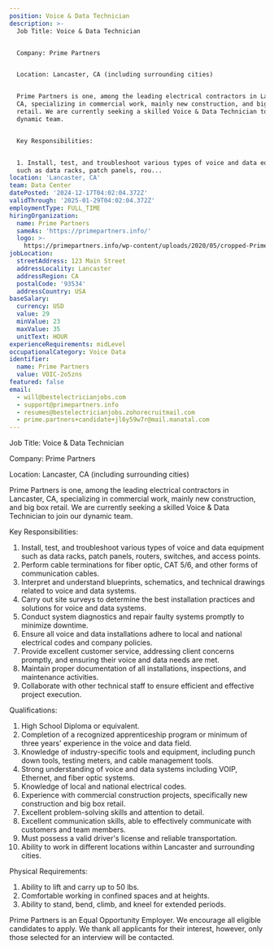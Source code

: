 ```yaml
---
position: Voice & Data Technician
description: >-
  Job Title: Voice & Data Technician


  Company: Prime Partners


  Location: Lancaster, CA (including surrounding cities)


  Prime Partners is one, among the leading electrical contractors in Lancaster,
  CA, specializing in commercial work, mainly new construction, and big box
  retail. We are currently seeking a skilled Voice & Data Technician to join our
  dynamic team.


  Key Responsibilities:


  1. Install, test, and troubleshoot various types of voice and data equipment
  such as data racks, patch panels, rou...
location: 'Lancaster, CA'
team: Data Center
datePosted: '2024-12-17T04:02:04.372Z'
validThrough: '2025-01-29T04:02:04.372Z'
employmentType: FULL_TIME
hiringOrganization:
  name: Prime Partners
  sameAs: 'https://primepartners.info/'
  logo: >-
    https://primepartners.info/wp-content/uploads/2020/05/cropped-Prime-Partners-Logo-NO-BG-1-1.png
jobLocation:
  streetAddress: 123 Main Street
  addressLocality: Lancaster
  addressRegion: CA
  postalCode: '93534'
  addressCountry: USA
baseSalary:
  currency: USD
  value: 29
  minValue: 23
  maxValue: 35
  unitText: HOUR
experienceRequirements: midLevel
occupationalCategory: Voice Data
identifier:
  name: Prime Partners
  value: VOIC-2o5zns
featured: false
email:
  - will@bestelectricianjobs.com
  - support@primepartners.info
  - resumes@bestelectricianjobs.zohorecruitmail.com
  - prime.partners+candidate+jl6y59w7r@mail.manatal.com
---
```




Job Title: Voice & Data Technician

Company: Prime Partners

Location: Lancaster, CA (including surrounding cities)

Prime Partners is one, among the leading electrical contractors in Lancaster, CA, specializing in commercial work, mainly new construction, and big box retail. We are currently seeking a skilled Voice & Data Technician to join our dynamic team.

Key Responsibilities:

1. Install, test, and troubleshoot various types of voice and data equipment such as data racks, patch panels, routers, switches, and access points.
2. Perform cable terminations for fiber optic, CAT 5/6, and other forms of communication cables.
3. Interpret and understand blueprints, schematics, and technical drawings related to voice and data systems.
4. Carry out site surveys to determine the best installation practices and solutions for voice and data systems.
5. Conduct system diagnostics and repair faulty systems promptly to minimize downtime.
6. Ensure all voice and data installations adhere to local and national electrical codes and company policies.
7. Provide excellent customer service, addressing client concerns promptly, and ensuring their voice and data needs are met.
8. Maintain proper documentation of all installations, inspections, and maintenance activities.
9. Collaborate with other technical staff to ensure efficient and effective project execution.

Qualifications:

1. High School Diploma or equivalent. 
2. Completion of a recognized apprenticeship program or minimum of three years' experience in the voice and data field.
3. Knowledge of industry-specific tools and equipment, including punch down tools, testing meters, and cable management tools.
4. Strong understanding of voice and data systems including VOIP, Ethernet, and fiber optic systems.
5. Knowledge of local and national electrical codes.
6. Experience with commercial construction projects, specifically new construction and big box retail.
7. Excellent problem-solving skills and attention to detail.
8. Excellent communication skills, able to effectively communicate with customers and team members.
9. Must possess a valid driver's license and reliable transportation.
10. Ability to work in different locations within Lancaster and surrounding cities.

Physical Requirements:

1. Ability to lift and carry up to 50 lbs.
2. Comfortable working in confined spaces and at heights.
3. Ability to stand, bend, climb, and kneel for extended periods.

Prime Partners is an Equal Opportunity Employer. We encourage all eligible candidates to apply. We thank all applicants for their interest, however, only those selected for an interview will be contacted.
